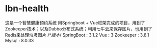# lbn-health
这是一个智慧健康预约系统
用Springboot + Vue框架完成的项目，用到了Zookeeper技术；以及Dubbo分布式系统；利用七牛云来保存图片，也用到了Redis来处理垃圾图片
/**版本*/
SpringBoot : 3.1.2
Vue : 3
Zookeeper : 3.8.1
Mysql : 8.0.33
